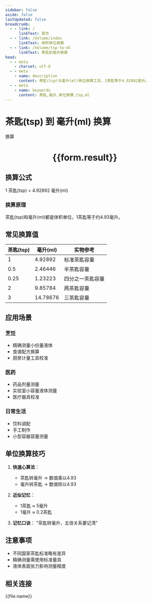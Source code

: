 ```yaml
---
sidebar: false
aside: false
lastUpdated: false
breadcrumb:
  - - link: /
      linkText: 首页
  - - link: /Volume/index
      linkText: 体积单位换算
  - - link: /Volume/tsp-to-ml
      linkText: 茶匙到毫升换算
head:
  - - meta
    - charset: utf-8
  - - meta
    - name: description
      content: 茶匙(tsp)与毫升(ml)单位换算工具，1茶匙等于4.92892毫升。
  - - meta
    - name: keywords
      content: 茶匙,毫升,单位换算,tsp,ml
---
```


# 茶匙(tsp) 到 毫升(ml) 换算

<script setup>
import { onMounted, reactive, inject ,ref  } from 'vue'
import { NButton,NForm ,NFormItem,NInput,NInputNumber,NSelect,NCard,useMessage ,NGrid ,NGi } from 'naive-ui'
import { defineClientComponent } from 'vitepress'
import { Volume } from '../files';

const convert = inject('convert')
const formRef = ref(null);
const rules = {
  number:{
    required: true,
    type: 'number',
    trigger: "blur"
  }
}
const form = reactive({
  number:null,
  result:'',
  title:'茶匙(tsp)到毫升(ml)换算'
})

const convertHandler = (e) => {
  e.preventDefault();
  formRef.value?.validate((errors)=>{
    if (!errors) {
      form.result = `${form.number} tsp = ${convert(form.number).from('tsp').to('ml')} ml`
    }
  })
}
</script>

<n-form size="large" :model="form" ref='formRef' :rules="rules">
  <n-form-item label="数值" path="number">
    <n-input-number size="large" style="width:100%" :min="0" v-model:value="form.number" placeholder="请输入茶匙数值" />
  </n-form-item>
  <n-form-item>
    <n-button type="info" style="width:100%" @click="convertHandler">换算</n-button>
  </n-form-item>
</n-form>
<n-card embedded :bordered="false" hoverable>
  <div style="text-align:center">
    <h1>{{form.result}}</h1>
  </div>
</n-card>

## 换算公式
1 茶匙(tsp) = 4.92892 毫升(ml)

### 换算原理
茶匙(tsp)和毫升(ml)都是体积单位，1茶匙等于约4.93毫升。

## 常见换算值
| 茶匙(tsp) | 毫升(ml) | 实物参考                 |
|-----------|---------|--------------------------|
| 1         | 4.92892 | 标准茶匙容量              |
| 0.5       | 2.46446 | 半茶匙容量                |
| 0.25      | 1.23223 | 四分之一茶匙容量          |
| 2         | 9.85784 | 两茶匙容量                |
| 3         | 14.78676| 三茶匙容量                |

## 应用场景
### 烹饪
- 精确测量小份量液体
- 食谱配方换算
- 厨房计量工具校准

### 医药
- 药品剂量测量
- 实验室小容量液体测量
- 医疗器具校准

### 日常生活
- 饮料调配
- 手工制作
- 小型容器容量测量

## 单位换算技巧
1. **快速心算法**：
   - 茶匙转毫升 → 数值乘以4.93
   - 毫升转茶匙 → 数值除以4.93

2. **近似记忆**：
   - 1茶匙 ≈ 5毫升
   - 1毫升 ≈ 0.2茶匙

3. **记忆口诀**：
   "茶匙转毫升，五倍关系要记清"

## 注意事项
- 不同国家茶匙标准略有差异
- 精确测量需使用标准量具
- 液体表面张力影响测量精度

## 相关连接
<n-grid x-gap="12" :cols="2">
  <n-gi v-for="(file, index) in Volume" :key="index">
    <n-button
      text
      tag="a"
      :href="file.path"
      type="info"
    >
      {{file.name}}
    </n-button>
  </n-gi>
</n-grid>